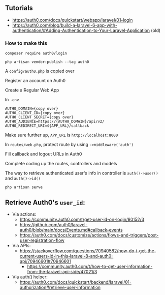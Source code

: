 ## Tutorials

- https://auth0.com/docs/quickstart/webapp/laravel/01-login
- https://auth0.com/blog/build-a-laravel-6-app-with-authentication/#Adding-Authentication-to-Your-Laravel-Application (old)

### How to make this

`composer require auth0/login`

`php artisan vendor:publish --tag auth0`

A `config/auth0.php` is copied over

Register an account on Auth0

Create a Regular Web App

In `.env`

```
AUTH0_DOMAIN={copy over}
AUTH0_CLIENT_ID={copy over}
AUTH0_CLIENT_SECRET={copy over}
AUTH0_AUDIENCE=https://{AUTH0_DOMAIN}/api/v2/
AUTH0_REDIRECT_URI=${APP_URL}/callback
```

Make sure further up, `APP_URL` is `http://localhost:8000`

In `routes/web.php`, protect route by using `->middleware('auth')`

Fill callback and logout URLs in Auth0

Complete coding up the routes, controllers and models

The way to retrieve authenticated user's info in controller is `auth()->user()` and `auth()->id()`

`php artisan serve`

## Retrieve Auth0's `user_id`:

- Via actions:
	- https://community.auth0.com/t/get-user-id-on-login/80152/3
	- https://github.com/auth0/laravel-auth0/blob/main/docs/Events.md#callback-events
	- https://auth0.com/docs/customize/actions/flows-and-triggers/post-user-registration-flow
- Via APIs:
	- https://stackoverflow.com/questions/70940582/how-do-i-get-the-current-users-id-in-this-laravel-8-and-auth0-api/70946601#70946601
		- https://community.auth0.com/t/how-to-get-user-information-from-the-laravel-api-side/47021/3
- Via auth() helper:
	- https://auth0.com/docs/quickstart/backend/laravel/01-authorization#retrieve-user-information